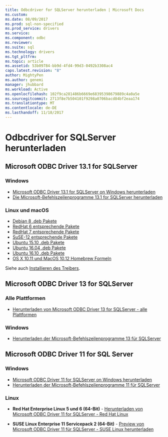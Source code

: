 ```yaml
---
title: Odbcdriver for SQLServer herunterladen | Microsoft Docs
ms.custom: 
ms.date: 08/09/2017
ms.prod: sql-non-specified
ms.prod_service: drivers
ms.service: 
ms.component: odbc
ms.reviewer: 
ms.suite: sql
ms.technology: drivers
ms.tgt_pltfrm: 
ms.topic: article
ms.assetid: 53b09784-bb9d-4fd4-99d3-0492b3308ac4
caps.latest.revision: "8"
author: MightyPen
ms.author: genemi
manager: jhubbard
ms.workload: Active
ms.openlocfilehash: 102f9ca281486b6669e68395398679889c4a0a5e
ms.sourcegitcommit: 2713f8e7b504101f9298a0706bacd84bf2eaa174
ms.translationtype: MT
ms.contentlocale: de-DE
ms.lasthandoff: 11/18/2017
---
```

# <a name="download-odbc-driver-for-sql-server"></a>Odbcdriver for SQLServer herunterladen

## <a name="microsoft-odbc-driver-131-for-sql-server"></a>Microsoft ODBC Driver 13.1 for SQLServer

### <a name="windows"></a>Windows

- [Microsoft ODBC Driver 13.1 for SQLServer on Windows herunterladen](https://www.microsoft.com/download/details.aspx?id=53339)
- [Die Microsoft-Befehlszeilenprogramme 13.1 for SQLServer herunterladen](https://www.microsoft.com/download/details.aspx?id=53591)

### <a name="linux-and-macos"></a>Linux und macOS

- [Debian 8 .deb Pakete](https://packages.microsoft.com/debian/8/prod/pool/main/m/msodbcsql/)
- [RedHat 6 entsprechende Pakete](https://packages.microsoft.com/rhel/6.8/prod/)
- [RedHat 7 entsprechende Pakete](https://packages.microsoft.com/rhel/7/prod/)
- [SuSE-12 entsprechende Pakete](https://packages.microsoft.com/sles/12/prod/)
- [Ubuntu 15.10 .deb Pakete](https://packages.microsoft.com/ubuntu/15.10/prod/pool/main/m/msodbcsql/)
- [Ubuntu 16.04 .deb Pakete](https://packages.microsoft.com/ubuntu/16.04/prod/pool/main/m/msodbcsql/)
- [Ubuntu 16.10 .deb Pakete](https://packages.microsoft.com/ubuntu/16.10/prod/pool/main/m/msodbcsql/)
- [OS X 10.11 und MacOS 10.12 Homebrew Formeln](https://github.com/Microsoft/homebrew-mssql-release)

Siehe auch [Installieren des Treibers](linux-mac/installing-the-microsoft-odbc-driver-for-sql-server.md).

## <a name="microsoft-odbc-driver-13-for-sql-server"></a>Microsoft ODBC Driver 13 for SQLServer  

### <a name="all-platforms"></a>Alle Plattformen  

- [Herunterladen von Microsoft ODBC Driver 13 for SQLServer - alle Plattformen](https://www.microsoft.com/download/details.aspx?id=50420)

### <a name="windows"></a>Windows

- [Herunterladen der Microsoft-Befehlszeilenprogramme 13 für SQLServer](https://www.microsoft.com/download/details.aspx?id=52680)

## <a name="microsoft-odbc-driver-11-for-sql-server"></a>Microsoft ODBC Driver 11 for SQL Server  

### <a name="windows"></a>Windows

- [Microsoft ODBC Driver 11 for SQLServer on Windows herunterladen](https://www.microsoft.com/download/details.aspx?id=36434)  
- [Herunterladen der Microsoft-Befehlszeilenprogramme 11 für SQLServer](https://www.microsoft.com/download/details.aspx?id=36433)  

### <a name="linux"></a>Linux

- **Red Hat Enterprise Linux 5 und 6 (64-Bit)** - [Herunterladen von Microsoft ODBC Driver 11 for SQLServer - Red Hat Linux](http://go.microsoft.com/fwlink/?LinkId=267321)

- **SUSE Linux Enterprise 11 Servicepack 2 (64-Bit)** - [Preview von Microsoft ODBC Driver 11 für SQLServer - SUSE Linux herunterladen](http://go.microsoft.com/fwlink/?LinkId=264916)
